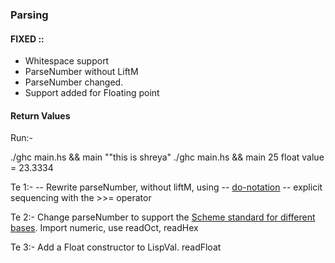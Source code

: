 ### Parsing
#### FIXED ::
- Whitespace support
- ParseNumber without LiftM
- ParseNumber changed.
- Support added for Floating point

#### Return Values

Run:-

./ghc main.hs && main "\"this is shreya\"
./ghc main.hs && main 25
float value = 23.3334

Te 1:- 
-- Rewrite parseNumber, without liftM, using
-- [do-notation](http://www.haskell.org/haskellwiki/all_about_monads#Do_notation)
-- explicit sequencing with the >>= operator 

Te 2:- Change parseNumber to support the [Scheme standard for different bases](http://www.schemers.org/Documents/Standards/R5RS/HTML/r5rs-Z-H-9.html#%_sec_6.2.4). Import numeric, use readOct, readHex

Te 3:- Add a Float constructor to LispVal. readFloat